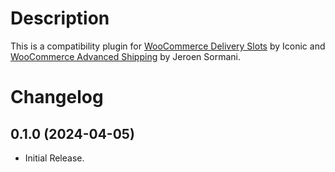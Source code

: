 # Description

This is a compatibility plugin for [WooCommerce Delivery Slots](https://iconicwp.com/products/woocommerce-delivery-slots/?utm_source=Iconic&utm_medium=Github&utm_campaign=iconic-woo-delivery-slots-compat-advanced-shipping) by Iconic and [WooCommerce Advanced Shipping](https://jeroensormani.com/woocommerce-advanced-shipping/) by Jeroen Sormani.

# Changelog

## 0.1.0 (2024-04-05)
* Initial Release.
